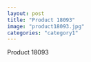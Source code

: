 ```yaml
---
layout: post
title: "Product 18093"
image: "product18093.jpg"
categories: "category1"
---
```

Product 18093
